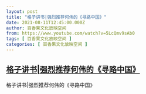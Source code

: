 ```yaml
---
layout: post
title: "格子讲书|强烈推荐何伟的《寻路中国》"
date: 2021-08-11T12:45:00.000Z
author: 百香果文化放映空间
from: https://www.youtube.com/watch?v=5LcQmv9sAb0
tags: [ 百香果文化放映空间 ]
categories: [ 百香果文化放映空间 ]
---
```

<!--1628685900000-->
[格子讲书|强烈推荐何伟的《寻路中国》](https://www.youtube.com/watch?v=5LcQmv9sAb0)
------

<div>
格子讲书|强烈推荐何伟的《寻路中国》
</div>
